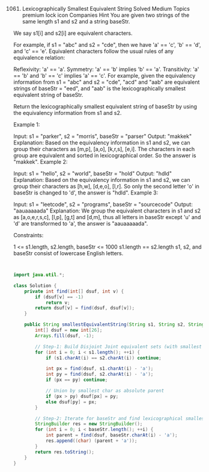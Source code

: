 1061. Lexicographically Smallest Equivalent String
Solved
Medium
Topics
premium lock icon
Companies
Hint
You are given two strings of the same length s1 and s2 and a string baseStr.

We say s1[i] and s2[i] are equivalent characters.

For example, if s1 = "abc" and s2 = "cde", then we have 'a' == 'c', 'b' == 'd', and 'c' == 'e'.
Equivalent characters follow the usual rules of any equivalence relation:

Reflexivity: 'a' == 'a'.
Symmetry: 'a' == 'b' implies 'b' == 'a'.
Transitivity: 'a' == 'b' and 'b' == 'c' implies 'a' == 'c'.
For example, given the equivalency information from s1 = "abc" and s2 = "cde", "acd" and "aab" are equivalent strings of baseStr = "eed", and "aab" is the lexicographically smallest equivalent string of baseStr.

Return the lexicographically smallest equivalent string of baseStr by using the equivalency information from s1 and s2.

 

Example 1:

Input: s1 = "parker", s2 = "morris", baseStr = "parser"
Output: "makkek"
Explanation: Based on the equivalency information in s1 and s2, we can group their characters as [m,p], [a,o], [k,r,s], [e,i].
The characters in each group are equivalent and sorted in lexicographical order.
So the answer is "makkek".
Example 2:

Input: s1 = "hello", s2 = "world", baseStr = "hold"
Output: "hdld"
Explanation: Based on the equivalency information in s1 and s2, we can group their characters as [h,w], [d,e,o], [l,r].
So only the second letter 'o' in baseStr is changed to 'd', the answer is "hdld".
Example 3:

Input: s1 = "leetcode", s2 = "programs", baseStr = "sourcecode"
Output: "aauaaaaada"
Explanation: We group the equivalent characters in s1 and s2 as [a,o,e,r,s,c], [l,p], [g,t] and [d,m], thus all letters in baseStr except 'u' and 'd' are transformed to 'a', the answer is "aauaaaaada".
 

Constraints:

1 <= s1.length, s2.length, baseStr <= 1000
s1.length == s2.length
s1, s2, and baseStr consist of lowercase English letters.


```java


import java.util.*;

class Solution {
    private int find(int[] dsuf, int v) {
        if (dsuf[v] == -1)
            return v;
        return dsuf[v] = find(dsuf, dsuf[v]);
    }

    public String smallestEquivalentString(String s1, String s2, String baseStr) {
        int[] dsuf = new int[26];
        Arrays.fill(dsuf, -1);

        // Step-1: Build Disjoint Joint equivalent sets (with smallest in each set as absolute parent)
        for (int i = 0; i < s1.length(); ++i) {
            if (s1.charAt(i) == s2.charAt(i)) continue;

            int px = find(dsuf, s1.charAt(i) - 'a');
            int py = find(dsuf, s2.charAt(i) - 'a');
            if (px == py) continue;

            // Union by smallest char as absolute parent
            if (px > py) dsuf[px] = py;
            else dsuf[py] = px;
        }

        // Step-2: Iterate for baseStr and find lexicographical smallest equivalent string
        StringBuilder res = new StringBuilder();
        for (int i = 0; i < baseStr.length(); ++i) {
            int parent = find(dsuf, baseStr.charAt(i) - 'a');
            res.append((char) (parent + 'a'));
        }
        return res.toString();
    }
}


```
